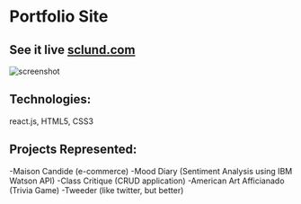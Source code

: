 # Portfolio Site

## See it live [sclund.com](http://sclund.com)

![screenshot](https://i.imgur.com/QgTWjDQ.png)


## Technologies:
react.js, HTML5, CSS3

## Projects Represented:

-Maison Candide (e-commerce)
-Mood Diary (Sentiment Analysis using IBM Watson API)
-Class Critique (CRUD application)
-American Art Afficianado (Trivia Game)
-Tweeder (like twitter, but better)
